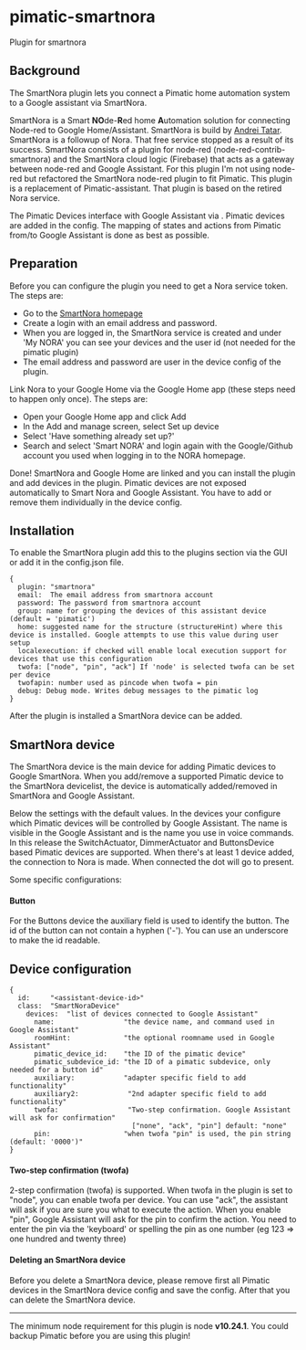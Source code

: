 # pimatic-smartnora
Plugin for smartnora

Background
-------
The SmartNora plugin lets you connect a Pimatic home automation system to a Google assistant via SmartNora.


SmartNora is a Smart **NO**de-**R**ed home **A**utomation solution for connecting Node-red to Google Home/Assistant. SmartNora is build by [Andrei Tatar](https://github.com/andrei-tatar/node-red-contrib-smartnora). SmartNora is a followup of Nora. That free service stopped as a result of its success.
SmartNora consists of a plugin for node-red (node-red-contrib-smartnora) and the SmartNora cloud logic (Firebase) that acts as a gateway between node-red and Google Assistant.
For this plugin I'm not using node-red but refactored the SmartNora node-red plugin to fit Pimatic.
This plugin is a replacement of Pimatic-assistant. That plugin is based on the retired Nora service.

The Pimatic Devices interface with Google Assistant via . Pimatic devices are added in the config. The mapping of states and actions from Pimatic from/to Google Assistant is done as best as possible.

Preparation
---------
Before you can configure the plugin you need to get a Nora service token. The steps are:

- Go to the [SmartNora homepage](https://smart-nora.eu/)
- Create a login with an email address and password. 
- When you are logged in, the SmartNora service is created and under 'My NORA' you can see your devices and the user id (not needed for the pimatic plugin)
- The email address and password are user in the device config of the plugin.

Link Nora to your Google Home via the Google Home app (these steps need to happen only once).
The steps are:
- Open your Google Home app and click Add
- In the Add and manage screen, select Set up device
- Select 'Have something already set up?'
- Search and select 'Smart NORA' and login again with the Google/Github account you used when logging in to the NORA homepage.

Done! SmartNora and Google Home are linked and you can install the plugin and add devices in the plugin.
Pimatic devices are not exposed automatically to Smart Nora and Google Assistant. You have to add or remove them individually in the device config.


Installation
------------
To enable the SmartNora plugin add this to the plugins section via the GUI or add it in the config.json file.

```
{
  plugin: "smartnora"
  email:  The email address from smartnora account
  password: The password from smartnora account
  group: name for grouping the devices of this assistant device (default = 'pimatic')
  home: suggested name for the structure (structureHint) where this device is installed. Google attempts to use this value during user setup
  localexecution: if checked will enable local execution support for devices that use this configuration
  twofa: ["node", "pin", "ack"] If 'node' is selected twofa can be set per device
  twofapin: number used as pincode when twofa = pin
  debug: Debug mode. Writes debug messages to the pimatic log
}
```

After the plugin is installed a SmartNora device can be added.

SmartNora device
-----------------
The SmartNora device is the main device for adding Pimatic devices to Google SmartNora. When you add/remove a supported Pimatic device to the SmartNora devicelist, the device is automatically added/removed in SmartNora and Google Assistant.

Below the settings with the default values. In the devices your configure which Pimatic devices will be controlled by Google Assistant. The name is visible in the Google Assistant and is the name you use in voice commands.
In this release the SwitchActuator, DimmerActuator and ButtonsDevice based Pimatic devices are supported.
When there's at least 1 device added, the connection to Nora is made. When connected the dot will go to present.

Some specific configurations:
#### Button
For the Buttons device the auxiliary field is used to identify the button. The id of the button can not contain a hyphen ('-'). You can use an underscore to make the id readable.

Device configuration
-----------------

```
{
  id:     "<assistant-device-id>"
  class:  "SmartNoraDevice"
    devices:  "list of devices connected to Google Assistant"
      name:                 "the device name, and command used in Google Assistant"
      roomHint:             "the optional roomname used in Google Assistant"
      pimatic_device_id:    "the ID of the pimatic device"
      pimatic_subdevice_id: "the ID of a pimatic subdevice, only needed for a button id"
      auxiliary:            "adapter specific field to add functionality"
      auxiliary2:            "2nd adapter specific field to add functionality"
      twofa:                 "Two-step confirmation. Google Assistant will ask for confirmation"
                              ["none", "ack", "pin"] default: "none"
      pin:                  "when twofa "pin" is used, the pin string (default: '0000')"
}
```

#### Two-step confirmation (twofa)
2-step confirmation (twofa) is supported. When twofa in the plugin is set to "node", you can enable twofa per device. You can use "ack", the assistant will ask if you are sure you what to execute the action. When you enable "pin", Google Assistant will ask for the pin to confirm the action. You need to enter the pin via the 'keyboard' or spelling the pin as one number (eg 123 => one hundred and twenty three)

#### Deleting an SmartNora device
Before you delete a SmartNora device, please remove first all Pimatic devices in the SmartNora device config and save the config. After that you can delete the SmartNora device.


-----------------

The minimum node requirement for this plugin is node **v10.24.1**. You could backup Pimatic before you are using this plugin!
